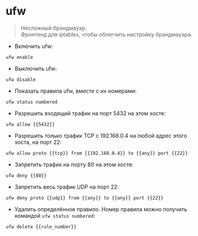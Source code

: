 # ufw

> Несложный брэндмауэр.  
> Фронтенд для iptables, чтобы облегчить настройку брандмауэра.

- Включить ufw:

`ufw enable`

- Выключить ufw:

`ufw disable`

- Показать правила ufw, вместе с их номерами:

`ufw status numbered`

- Разрешить входящий трафик на порт 5432 на этом хосте:

`ufw allow {{5432}}`

- Разрешить только трафик TCP с 192.168.0.4 на любой адрес этого хоста, на порт 22:

`ufw allow proto {{tcp}} from {{192.168.0.4}} to {{any}} port {{22}}`

- Запретить трафик на порту 80 на этом хосте:

`ufw deny {{80}}`

- Запретить весь трафик UDP на порт 22:

`ufw deny proto {{udp}} from {{any}} to {{any}} port {{22}}`

- Удалить определённое правило. Номер правила можно получить командой `ufw status numbered`:

`ufw delete {{rule_number}}`
